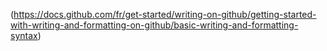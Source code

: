 (https://docs.github.com/fr/get-started/writing-on-github/getting-started-with-writing-and-formatting-on-github/basic-writing-and-formatting-syntax)
